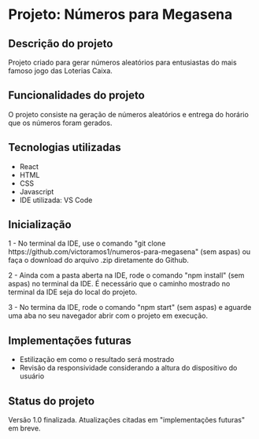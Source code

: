 
<h1>Projeto: Números para Megasena</h1>


<h2>Descrição do projeto</h2>

<p>Projeto criado para gerar números aleatórios para entusiastas do mais famoso jogo das Loterias Caixa.</p>

<h2>Funcionalidades do projeto</h2>

<p>O projeto consiste na geração de números aleatórios e entrega do horário que os números foram gerados.</p>

<h2>Tecnologias utilizadas</h2>

<ul>
    <li>React</li>
    <li>HTML</li>
    <li>CSS</li>
    <li>Javascript</li>
    <li>IDE utilizada: VS Code</li>
</ul>

<h2>Inicialização</h2>

<p>1 - No terminal da IDE, use o comando "git clone https://github.com/victoramos1/numeros-para-megasena" (sem aspas) ou faça o download do arquivo .zip diretamente do Github.</p>
<p>2 - Ainda com a pasta aberta na IDE, rode o comando "npm install" (sem aspas) no terminal da IDE. É necessário que o caminho mostrado no terminal da IDE seja do local do projeto.</p>
<p>3 - No termina da IDE, rode o comando "npm start" (sem aspas) e aguarde uma aba no seu navegador abrir com o projeto em execução.</p>


<h2>Implementações futuras</h2>

<ul>
    <li>Estilização em como o resultado será mostrado</li>
    <li>Revisão da responsividade considerando a altura do dispositivo do usuário</li>
</ul>

<h2>Status do projeto</h2>

<p>Versão 1.0 finalizada. Atualizações citadas em "implementações futuras" em breve.</p>